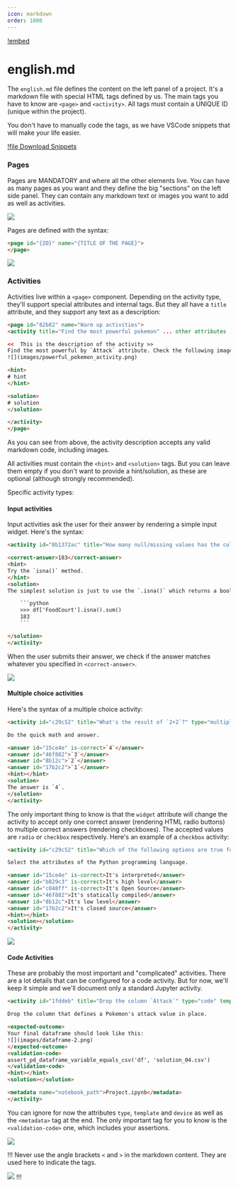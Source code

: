 ```yaml
---
icon: markdown
order: 1000
---
```


[!embed](https://www.loom.com/embed/b317af55911648ba894c96ec69d240d0?sid=f2ebb0bf-f4ad-45dd-9116-116b698e4d9e)

# english.md

The `english.md` file defines the content on the left panel of a project. It's a markdown file with special HTML tags defined by us. The main tags you have to know are `<page>` and `<activity>`. All tags must contain a UNIQUE ID (unique within the project).

You don't have to manually code the tags, as we have VSCode snippets that will make your life easier.

[!file Download Snippets](/static/github/user-snippets.json)

### Pages

Pages are MANDATORY and where all the other elements live. You can have as many pages as you want and they define the big "sections" on the left side panel. They can contain any markdown text or images you want to add as well as activities.

![](/static/github/pages-left-menu.png)

Pages are defined with the syntax:

```html
<page id="{ID}" name="{TITLE OF THE PAGE}">
</page>
```

![](/static/github/page-mapping-code.png)

### Activities

Activities live within a `<page>` component. Depending on the activity type, they'll support special attributes and internal tags. But they all have a `title` attribute, and they support any text as a description:


```html
<page id="82b82" name="Warm up activities">
<activity title="Find the most powerful pokemon" ... other attributes ...>

<<  This is the description of the activity >>
Find the most powerful by `Attack` attribute. Check the following image as an example.
![](images/powerful_pokemon_activity.png)

<hint>
# hint
</hint>

<solution>
# solution
</solution>

</activity>
</page>
```

As you can see from above, the activity description accepts any valid markdown code, including images.

All activities must contain the `<hint>` and `<solution>` tags. But you can leave them empty if you don't want to provide a hint/solution, as these are optional (although strongly recommended).

Specific activity types:

#### Input activities

Input activities ask the user for their answer by rendering a simple input widget. Here's the syntax:

```html
<activity id="8b1372ac" title="How many null/missing values has the column `FoodCourt`?" type="input">

<correct-answer>183</correct-answer>
<hint>
Try the `isna()` method.
</hint>
<solution>
The simplest solution is just to use the `.isna()` which returns a boolean array. The `.sum()` method of the boolean array will give you the final answer:

    ```python
    >>> df['FoodCourt'].isna().sum()
    183
    ```

</solution>
</activity>
```

When the user submits their answer, we check if the answer matches whatever you specified in `<correct-answer>`.

![](/static/github/input-activity-mapping-code.png)

#### Multiple choice activities

Here's the syntax of a multiple choice activity:

```html
<activity id="c29c52" title="What's the result of `2+2`?" type="multiple-choice" widget="radio">

Do the quick math and answer.

<answer id="15ce4e" is-correct>`4`</answer>
<answer id="46f882">`3`</answer>
<answer id="8b12c">`2`</answer>
<answer id="17b2c2">`1`</answer>
<hint></hint>
<solution>
The answer is `4`.
</solution>
</activity>
```

The only important thing to know is that the `widget` attribute will change the activity to accept only one correct answer (rendering HTML radio buttons) to multiple correct answers (rendering checkboxes). The accepted values are `radio` or `checkbox` respectively. Here's an example of a `checkbox` activity:

```html
<activity id="c29c52" title="Which of the following options are true for Python" type="multiple-choice" widget="checkbox">

Select the attributes of the Python programming language.

<answer id="15ce4e" is-correct>It's interpreted</answer>
<answer id="b829c3" is-correct>It's high level</answer>
<answer id="c048ff" is-correct>It's Open Source</answer>
<answer id="46f882">It's statically compiled</answer>
<answer id="8b12c">It's low level</answer>
<answer id="17b2c2">It's closed source</answer>
<hint></hint>
<solution></solution>
</activity>
```

![](/static/github/multiple-choice-activity-mapping-code.png)

#### Code Activities

These are probably the most important and "complicated" activities. There are a lot details that can be configured for a code activity. But for now, we'll keep it simple and we'll document only a standard Jupyter activity.

```html
<activity id="1fddeb" title="Drop the column `Attack`" type="code" template="jupyter-kernel" device="jupyter">

Drop the column that defines a Pokemon's attack value in place.

<expected-outcome>
Your final dataframe should look like this:
![](images/dataframe-2.png)
</expected-outcome>
<validation-code>
assert_pd_dataframe_variable_equals_csv('df', 'solution_04.csv')
</validation-code>
<hint></hint>
<solution></solution>

<metadata name="notebook_path">Project.ipynb</metadata>
</activity>
```

You can ignore for now the attributes `type`, `template` and `device` as well as the `<metadata>` tag at the end. The only important tag for you to know is the `<validation-code>` one, which includes your assertions.

![](/static/github/code-activity-mapping-code.png)

!!!
Never use the angle brackets `<` and `>` in the markdown content. They are used here to indicate the tags.

![](/static/github/github-repo-artifacts/never-use-angle-brackets.png)
!!!